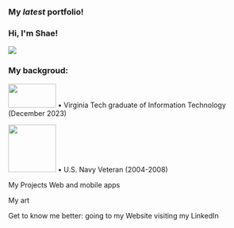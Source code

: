 <h3> My <em>latest</em> portfolio!</h3>
<h3> Hi, I'm Shae!</h3>
<p>
    <img src="https://github.com/callmeShae/Personal_Files/blob/main/~me/current%20portfolio/intro.jpg"/></a>
</p>

<h3>My backgroud: </h3>
<img src="https://upload.wikimedia.org/wikipedia/commons/6/60/Virginia_Tech_Hokies_logo.svg" height="48" width="96"/></a>    •	Virginia Tech graduate of Information Technology (December 2023) 


<img src="https://github.com/callmeShae/Personal_Files/blob/main/Navy%20Veteran/us-navy-engineman-decal-5-removebg-preview.png" height="96" width="96"/></a>  •	U.S. Navy Veteran (2004-2008) 





My Projects 
Web and mobile apps

My art

Get to know me better:
  going to my Website
  visiting my LinkedIn


